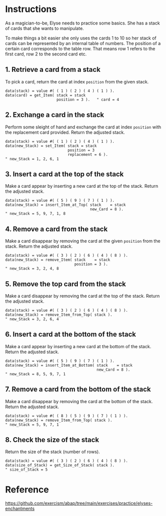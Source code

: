 # Instructions

As a magician-to-be, Elyse needs to practice some basics. She has
a stack of cards that she wants to manipulate.

To make things a bit easier she only uses the cards 1 to 10 so her
stack of cards can be represented by an internal table of numbers. The position
of a certain card corresponds to the table row. That means
row 1 refers to the first card, row 2 to the second card etc.

## 1. Retrieve a card from a stack

To pick a card, return the card at index `position` from
the given stack.

```abap
data(stack) = value #( ( 1 ) ( 2 ) ( 4 ) ( 1 ) ).
data(card) = get_Item( stack = stack
                       position = 3 ).   " card = 4
```

## 2. Exchange a card in the stack

Perform some sleight of hand and exchange the card at index `position`
with the replacement card provided.
Return the adjusted stack.

```abap
data(stack) = value #( ( 1 ) ( 2 ) ( 4 ) ( 1 ) ).
data(new_Stack) = set_Item( stack = stack
                            position = 3 
                            replacement = 6 ).   
" new_Stack = 1, 2, 6, 1
```

## 3. Insert a card at the top of the stack

Make a card appear by inserting a new card at the top of the stack.
Return the adjusted stack.

```abap
data(stack) = value #( ( 5 ) ( 9 ) ( 7 ) ( 1 ) ).
data(new_Stack) = insert_Item_at_Top( stack    = stack
                                      new_Card = 8 ).   
" new_Stack = 5, 9, 7, 1, 8
```

## 4. Remove a card from the stack

Make a card disappear by removing the card at the given `position` from the stack.
Return the adjusted stack.

```abap
data(stack) = value #( ( 3 ) ( 2 ) ( 6 ) ( 4 ) ( 8 ) ).
data(new_Stack) = remove_Item( stack    = stack
                               position = 3 ).   
" new_Stack = 3, 2, 4, 8
```

## 5. Remove the top card from the stack

Make a card disappear by removing the card at the top of the stack.
Return the adjusted stack.

```abap
data(stack) = value #( ( 3 ) ( 2 ) ( 6 ) ( 4 ) ( 8 ) ).
data(new_Stack) = remove_Item_from_Top( stack ).   
" new_Stack = 3, 2, 6, 4
```

## 6. Insert a card at the bottom of the stack

Make a card appear by inserting a new card at the bottom of the stack.
Return the adjusted stack.

```abap
data(stack) = value #( ( 5 ) ( 9 ) ( 7 ) ( 1 ) ).
data(new_Stack) = insert_Item_at_Bottom( stack    = stack
                                         new_Card = 8 ).   
" new_Stack = 8, 5, 9, 7, 1
```

## 7. Remove a card from the bottom of the stack

Make a card disappear by removing the card at the bottom of the stack.
Return the adjusted stack.

```abap
data(stack) = value #( ( 8 ) ( 5 ) ( 9 ) ( 7 ) ( 1 ) ).
data(new_Stack) = remove_Item_from_Top( stack ).   
" new_Stack = 5, 9, 7, 1
```

## 8. Check the size of the stack

Return the size of the stack (number of rows).

```abap
data(stack) = value #( ( 3 ) ( 2 ) ( 6 ) ( 4 ) ( 8 ) ).
data(size_of_Stack) = get_Size_of_Stack( stack ).   
" size_of_Stack = 5
```

# Reference

https://github.com/exercism/abap/tree/main/exercises/practice/elyses-enchantments